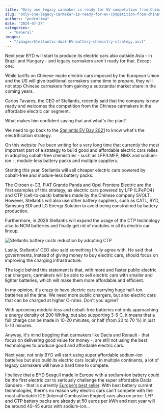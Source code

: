 ```yaml
---
title: "Only one legacy carmaker is ready for EV competition from China"
slug: "only-one-legacy-carmaker-is-ready-for-ev-competition-from-china"
authors: "pedrolima"
date: "2024-07-27"
categories:
  - "General"
images:
  - "/images/Stellantis-dual-EV-battery-chemistry-strategy.avif"
---
```


Next year BYD will start to produce its electric cars also outside Asia - in Brazil and Hungary - and legacy carmakers aren't ready for that. Except one.

While tariffs on Chinese-made electric cars imposed by the European Union and the US will give traditional carmakers some time to prepare, they will not stop Chinese carmakers from gaining a substantial market share in the coming years.

Carlos Tavares, the CEO of Stellantis, recently said that the company is now ready and welcomes the competition from the Chinese carmakers in the affordable electric car segment.

What makes him confident saying that and what's the plan?

We need to go back to the [Stellantis EV Day 2021](https://www.stellantis.com/en/investors/events/ev-day-2021) to know what's the electrification strategy.

On this website I've been writing for a very long time that currently the most important part of a strategy to build good and affordable electric cars relies in adopting cobalt-free chemistries - such as LFP/LMFP, NMX and sodium-ion -, module-less battery packs and multiple suppliers.

Starting this year, Stellantis will sell cheaper electric cars powered by cobalt-free and module-less battery packs.

The Citroen e-C3, FIAT Grande Panda and Opel Frontera Electric are the first examples of this strategy, as electric cars powered by LFP (LiFePO4) and CTP (cell-to-pack) batteries made by the Chinese company SVOLT. However, Stellantis will also use other battery suppliers, such as CATL, BYD, Samsung SDI and LG Energy Solution to avoid being constrained by battery production.

Furthermore, in 2026 Stellantis will expand the usage of the CTP technology also to NCM batteries and finally get rid of modules in all its electric car lineup.

![Stellantis battery costs reduction by adopting CTP](/images/ev_day_2021_presentation_slide.avif "Stellantis battery costs reduction by adopting CTP")

Lastly, Stellantis' CEO also said something I fully agree with. He said that governments, instead of giving money to buy electric cars, should focus on improving the charging infrastructure.

The logic behind this statement is that, with more and faster public electric car chargers, carmakers will be able to sell electric cars with smaller and lighter batteries, which will make them more affordable and efficient.

In my opinion, it's crazy to have electric cars carrying huge half-ton batteries all the time. We need more public chargers, but also electric cars that can be charged at higher C-rates. Don't you agree?

With upcoming module-less and cobalt-free batteries not only approaching a energy density of 200 Wh/kg, but also supporting 3-6 C, it means that a full charge can be made in 10-20 minutes, or half (from 20 to 70 %) in just 5-10 minutes.

Anyway, it's mind boggling that carmakers like Dacia and Renault - that focus on delivering good value for money -, are still not using the best technologies to produce good and affordable electric cars.

Next year, not only BYD will start using super affordable sodium-ion batteries but also build its electric cars locally in multiple continents, a lot of legacy carmakers will have a hard time to compete.

I believe that a BYD Seagull made in Europe with a sodium-ion battery could be the first electric car to seriously challenge the super affordable Dacia Sandero - that is currently [Europe's best seller](https://www.autoexpress.co.uk/dacia/sandero/363817/dacia-sandero-europes-best-selling-car-so-far). With best battery current technologies, there's no reason why electric cars can't compete with the most affordable ICE (Internal Combustion Engine) cars also on price. LFP and CTP battery packs are already at 50 euros per kWh and next year will be around 40-45 euros with sodium-ion...

